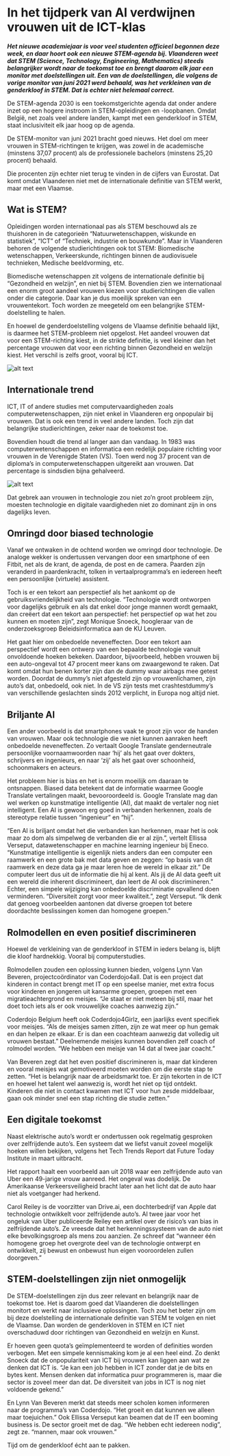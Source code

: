 # In het tijdperk van AI verdwijnen vrouwen uit de ICT-klas

***Het nieuwe academiejaar is voor veel studenten officieel begonnen deze week, en daar hoort ook een nieuwe STEM-agenda bij. Vlaanderen weet dat STEM (Science, Technology, Engineering, Mathematics) steeds belangrijker wordt naar de toekomst toe en brengt daarom elk jaar een monitor met doelstellingen uit. Een van de doelstellingen, die volgens de vorige monitor van juni 2021 werd behaald, was het verkleinen van de genderkloof in STEM. Dat is echter niet helemaal correct.***

De STEM-agenda 2030 is een toekomstgerichte agenda dat onder andere inzet op een hogere instroom in STEM-opleidingen en -loopbanen. Omdat België, net zoals veel andere landen, kampt met een genderkloof in STEM, staat inclusiviteit elk jaar hoog op de agenda.

De STEM-monitor van juni 2021 bracht goed nieuws. Het doel om meer vrouwen in STEM-richtingen te krijgen, was zowel in de academische (minstens 37,07 procent) als de professionele bachelors (minstens 25,20 procent) behaald.

Die procenten zijn echter niet terug te vinden in de cijfers van Eurostat. Dat komt omdat Vlaanderen niet met de internationale definitie van STEM werkt, maar met een Vlaamse.

## Wat is STEM?

Opleidingen worden internationaal pas als STEM beschouwd als ze thuishoren in de categorieën “Natuurwetenschappen, wiskunde en statistiek”, “ICT” of “Techniek, industrie en bouwkunde”. Maar in Vlaanderen behoren de volgende studierichtingen ook tot STEM: Biomedische wetenschappen, Verkeerskunde, richtingen binnen de audiovisuele technieken, Medische beeldvorming, etc.

Biomedische wetenschappen zit volgens de internationale definitie bij “Gezondheid en welzijn”, en niet bij STEM. Bovendien zien we internationaal een enorm groot aandeel vrouwen kiezen voor studierichtingen die vallen onder die categorie. Daar kan je dus moeilijk spreken van een vrouwentekort. Toch worden ze meegeteld om een belangrijke STEM-doelstelling te halen.

En hoewel de genderdoelstelling volgens de Vlaamse definitie behaald lijkt, is daarmee het STEM-probleem niet opgelost. Het aandeel vrouwen dat voor een STEM-richting kiest, in de strikte definitie, is veel kleiner dan het percentage vrouwen dat voor een richting binnen Gezondheid en welzijn kiest. Het verschil is zelfs groot, vooral bij ICT.

![alt text](https://public.flourish.studio/visualisation/6730623/)

## Internationale trend

ICT, IT of andere studies met computervaardigheden zoals computerwetenschappen, zijn niet enkel in Vlaanderen erg onpopulair bij vrouwen. Dat is ook een trend in veel andere landen. Toch zijn dat belangrijke studierichtingen, zeker naar de toekomst toe.

Bovendien houdt die trend al langer aan dan vandaag. In 1983 was computerwetenschappen en informatica een redelijk populaire richting voor vrouwen in de Verenigde Staten (VS). Toen werd nog 37 procent van de diploma’s in computerwetenschappen uitgereikt aan vrouwen. Dat percentage is sindsdien bijna gehalveerd.

![alt text](https://public.flourish.studio/visualisation/6730623/)

Dat gebrek aan vrouwen in technologie zou niet zo’n groot probleem zijn, moesten technologie en digitale vaardigheden niet zo dominant zijn in ons dagelijks leven.

## Omringd door biased technologie

Vanaf we ontwaken in de ochtend worden we omringd door technologie. De analoge wekker is ondertussen vervangen door een smartphone of een Fitbit, net als de krant, de agenda, de post en de camera. Paarden zijn veranderd in paardenkracht, tolken in vertaalprogramma’s en iedereen heeft een persoonlijke (virtuele) assistent.

Toch is er een tekort aan perspectief als het aankomt op de gebruiksvriendelijkheid van technologie. “Technologie wordt ontworpen voor dagelijks gebruik en als dat enkel door jonge mannen wordt gemaakt, dan creëert dat een tekort aan perspectief: het perspectief op wat het zou kunnen en moeten zijn”, zegt Monique Snoeck, hoogleraar van de onderzoeksgroep Beleidsinformatica aan de KU Leuven.

Het gaat hier om onbedoelde neveneffecten. Door een tekort aan perspectief wordt een ontwerp van een bepaalde technologie vanuit onvoldoende hoeken bekeken. Daardoor, bijvoorbeeld, hebben vrouwen bij een auto-ongeval tot 47 procent meer kans om zwaargewond te raken. Dat komt omdat hun benen korter zijn dan de dummy waar airbags mee getest worden. Doordat de dummy’s niet afgesteld zijn op vrouwenlichamen, zijn auto’s dat, onbedoeld, ook niet. In de VS zijn tests met crashtestdummy’s van verschillende geslachten sinds 2012 verplicht, in Europa nog altijd niet.

## Briljante AI
Een ander voorbeeld is dat smartphones vaak te groot zijn voor de handen van vrouwen. Maar ook technologie die we niet kunnen aanraken heeft onbedoelde neveneffecten. Zo vertaalt Google Translate genderneutrale persoonlijke voornaamwoorden naar ‘hij’ als het gaat over dokters, schrijvers en ingenieurs, en naar ‘zij’ als het gaat over schoonheid, schoonmakers en acteurs.

Het probleem hier is bias en het is enorm moeilijk om daaraan te ontsnappen. Biased data betekent dat de informatie waarmee Google Translate vertalingen maakt, bevooroordeeld is. Google Translate mag dan wel werken op kunstmatige intelligentie (AI), dat maakt de vertaler nog niet intelligent. Een AI is gewoon erg goed in verbanden herkennen, zoals de stereotype relatie tussen “ingenieur” en “hij”.

“Een AI is briljant omdat het die verbanden kan herkennen, maar het is ook maar zo dom als simpelweg de verbanden die er al zijn.”, vertelt Ellissa Verseput, datawetenschapper en machine learning ingenieur bij Eneco. “Kunstmatige intelligentie is eigenlijk niets anders dan een computer een raamwerk en een grote bak met data geven en zeggen: “op basis van dit raamwerk en deze data ga je maar leren hoe de wereld in elkaar zit.” De computer leert dus uit de informatie die hij al kent. Als jij de AI data geeft uit een wereld die inherent discrimineert, dan leert de AI ook discrimineren.”
Echter, een simpele wijziging kan onbedoelde discriminatie opvallend doen verminderen. “Diversiteit zorgt voor meer kwaliteit.”, zegt Verseput. “Ik denk dat genoeg voorbeelden aantonen dat diverse groepen tot betere doordachte beslissingen komen dan homogene groepen.”

## Rolmodellen en even positief discrimineren

Hoewel de verkleining van de genderkloof in STEM in ieders belang is, blijft die kloof hardnekkig. Vooral bij computerstudies.

Rolmodellen zouden een oplossing kunnen bieden, volgens Lynn Van Beveren, projectcoördinator van Coderdojo4all. Dat is een project dat kinderen in contact brengt met IT op een speelse manier, met extra focus voor kinderen en jongeren uit kansarme groepen, groepen met een migratieachtergrond en meisjes. “Je staat er niet meteen bij stil, maar het doet toch iets als er ook vrouwelijke coaches aanwezig zijn.”

Coderdojo Belgium heeft ook Coderdojo4Girlz, een jaarlijks event specifiek voor meisjes. “Als de meisjes samen zitten, zijn ze wat meer op hun gemak en dan helpen ze elkaar. Er is dan een coachteam aanwezig dat volledig uit vrouwen bestaat.” Deelnemende meisjes kunnen bovendien zelf coach of rolmodel worden. “We hebben een meisje van 14 dat al twee jaar coacht.”

Van Beveren zegt dat het even positief discrimineren is, maar dat kinderen en vooral meisjes wat gemotiveerd moeten worden om die eerste stap te zetten. “Het is belangrijk naar de arbeidsmarkt toe. Er zijn tekorten in de ICT en hoewel het talent wel aanwezig is, wordt het niet op tijd ontdekt. Kinderen die niet in contact kwamen met ICT voor hun zesde middelbaar, gaan ook minder snel een stap richting die studie zetten.”

## Een digitale toekomst

Naast elektrische auto’s wordt er ondertussen ook regelmatig gesproken over zelfrijdende auto’s. Een systeem dat we liefst vanuit zoveel mogelijk hoeken willen bekijken, volgens het Tech Trends Report dat Future Today Institute in maart uitbracht.

Het rapport haalt een voorbeeld aan uit 2018 waar een zelfrijdende auto van Uber een 49-jarige vrouw aanreed. Het ongeval was dodelijk. De Amerikaanse Verkeersveiligheid bracht later aan het licht dat de auto haar niet als voetganger had herkend.

Carol Reiley is de voorzitter van Drive.ai, een dochterbedrijf van Apple dat technologie ontwikkelt voor zelfrijdende auto’s. Al twee jaar voor het ongeluk van Uber publiceerde Reiley een artikel over de risico’s van bias in zelfrijdende auto’s. Ze vreesde dat het herkenningssysteem van de auto niet elke bevolkingsgroep als mens zou aanzien. Ze schreef dat “wanneer één homogene groep het overgrote deel van de technologie ontwerpt en ontwikkelt, zij bewust en onbewust hun eigen vooroordelen zullen doorgeven.”

## STEM-doelstellingen zijn niet onmogelijk

De STEM-doelstellingen zijn dus zeer relevant en belangrijk naar de toekomst toe. Het is daarom goed dat Vlaanderen die doelstellingen monitort en werkt naar inclusieve oplossingen. Toch zou het beter zijn om bij deze doelstelling de internationale definitie van STEM te volgen en niet de Vlaamse. Dan worden de genderkloven in STEM en ICT niet overschaduwd door richtingen van Gezondheid en welzijn en Kunst.

Er hoeven geen quota’s geïmplementeerd te worden of definities worden verbogen. Met een simpele kennismaking kom je al een heel eind. Zo denkt Snoeck dat de onpopulariteit van ICT bij vrouwen kan liggen aan wat ze denken dat ICT is. “Je kan een job hebben in ICT zonder dat je de bits en bytes kent. Mensen denken dat informatica puur programmeren is, maar die sector is zoveel meer dan dat. De diversiteit van jobs in ICT is nog niet voldoende gekend.”

En Lynn Van Beveren merkt dat steeds meer scholen komen informeren naar de programma’s van Coderdojo. “Het groeit en dat kunnen we alleen maar toejuichen.” Ook Ellissa Verseput kan beamen dat de IT een booming business is. De sector groeit met de dag. “We hebben echt iedereen nodig”, zegt ze. “mannen, maar ook vrouwen.”

Tijd om de genderkloof écht aan te pakken.

